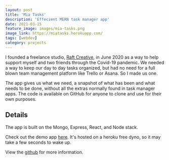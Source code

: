 ```yaml
---
layout: post
title: 'Mia Tasks'
description: 'Effecient MERN task manager app'
date: 2021-03-15
feature_image: images/mia-tasks.png
image_link: https://miatasks.herokuapp.com/
tags: [webdev]
category: projects
---
```


I founded a freelance studio, [Raft Creative](www.raftcreative.com), in June 2020 as a way to help support myself and two friends through the Covid-19 pandemic. We needed a way to keep our day to day tasks organized, but had no need for a full blown team management platform like Trello or Asana. So I made us one.

The app gives us what we need, a snapshot of what has been and what needs to be done, without all the extras normally found in task manager apps. The code is available on GitHub for anyone to clone and use for their own purposes.

## Details

The app is built on the Mongo, Express, React, and Node stack.

Check out the demo app [here](https://miatasks.herokuapp.com/).
It's hosted on a heroku free dyno, so it may take a few seconds to wake up.

View the [github](https://github.com/sphen/mia-tasks) for more information.
